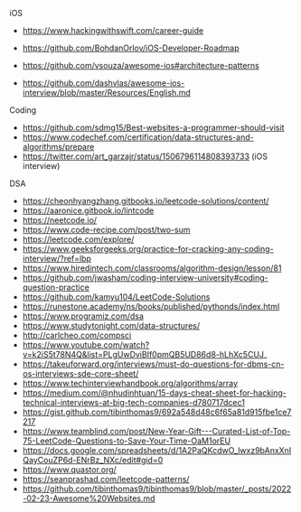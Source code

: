


iOS
* https://www.hackingwithswift.com/career-guide
* https://github.com/BohdanOrlov/iOS-Developer-Roadmap
* https://github.com/vsouza/awesome-ios#architecture-patterns

* https://github.com/dashvlas/awesome-ios-interview/blob/master/Resources/English.md

Coding

* https://github.com/sdmg15/Best-websites-a-programmer-should-visit
* https://www.codechef.com/certification/data-structures-and-algorithms/prepare
* https://twitter.com/art_garzajr/status/1506796114808393733 (iOS interview)

DSA

* https://cheonhyangzhang.gitbooks.io/leetcode-solutions/content/
* https://aaronice.gitbook.io/lintcode
* https://neetcode.io/
* https://www.code-recipe.com/post/two-sum
* https://leetcode.com/explore/
* https://www.geeksforgeeks.org/practice-for-cracking-any-coding-interview/?ref=lbp
* https://www.hiredintech.com/classrooms/algorithm-design/lesson/81
* https://github.com/jwasham/coding-interview-university#coding-question-practice
* https://github.com/kamyu104/LeetCode-Solutions
* https://runestone.academy/ns/books/published/pythonds/index.html
* https://www.programiz.com/dsa
* https://www.studytonight.com/data-structures/
* http://carlcheo.com/compsci
* https://www.youtube.com/watch?v=k2iS5t78N4Q&list=PLgUwDviBIf0pmQB5UD86d8-hLhXc5CUJ_
* https://takeuforward.org/interviews/must-do-questions-for-dbms-cn-os-interviews-sde-core-sheet/
* https://www.techinterviewhandbook.org/algorithms/array
* https://medium.com/@nhudinhtuan/15-days-cheat-sheet-for-hacking-technical-interviews-at-big-tech-companies-d780717dcec1
* https://gist.github.com/tibinthomas9/692a548d48c6f65a81d915fbe1ce7217
* https://www.teamblind.com/post/New-Year-Gift---Curated-List-of-Top-75-LeetCode-Questions-to-Save-Your-Time-OaM1orEU
* https://docs.google.com/spreadsheets/d/1A2PaQKcdwO_lwxz9bAnxXnIQayCouZP6d-ENrBz_NXc/edit#gid=0
* https://www.quastor.org/
* https://seanprashad.com/leetcode-patterns/
* https://github.com/tibinthomas9/tibinthomas9/blob/master/_posts/2022-02-23-Awesome%20Websites.md

